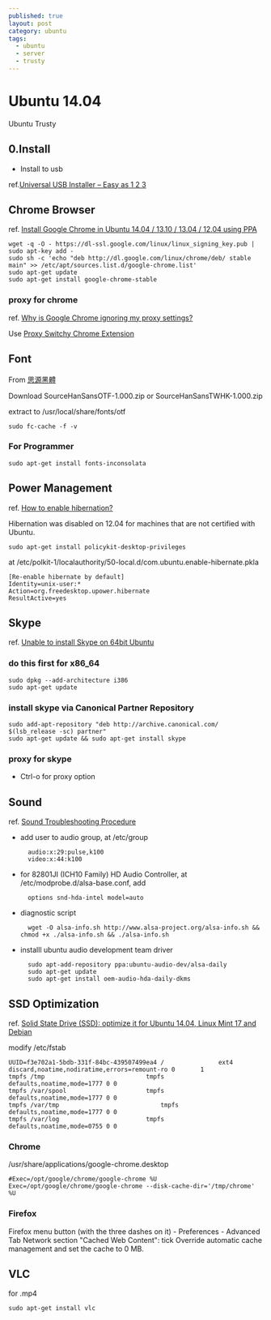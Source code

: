```yaml
---
published: true
layout: post
category: ubuntu
tags: 
  - ubuntu
  - server
  - trusty
---
```


# Ubuntu 14.04
Ubuntu Trusty

## 0.Install

* Install to usb

ref.[Universal USB Installer – Easy as 1 2 3](http://www.pendrivelinux.com/universal-usb-installer-easy-as-1-2-3/)

## Chrome Browser
ref. [Install Google Chrome in Ubuntu 14.04 / 13.10 / 13.04 / 12.04 using PPA](http://www.howopensource.com/2011/10/install-google-chrome-in-ubuntu-11-10-11-04-10-10-10-04/)

    wget -q -O - https://dl-ssl.google.com/linux/linux_signing_key.pub | sudo apt-key add -
    sudo sh -c 'echo "deb http://dl.google.com/linux/chrome/deb/ stable main" >> /etc/apt/sources.list.d/google-chrome.list'
    sudo apt-get update
    sudo apt-get install google-chrome-stable

### proxy for chrome
ref. [Why is Google Chrome ignoring my proxy settings?](http://askubuntu.com/questions/66554/why-is-google-chrome-ignoring-my-proxy-settings)

Use [Proxy Switchy Chrome Extension](https://chrome.google.com/webstore/detail/caehdcpeofiiigpdhbabniblemipncjj)

## Font
From [思源黑體](http://sourceforge.net/projects/source-han-sans.adobe/files/)

Download SourceHanSansOTF-1.000.zip or SourceHanSansTWHK-1.000.zip

extract to /usr/local/share/fonts/otf

    sudo fc-cache -f -v

### For Programmer

    sudo apt-get install fonts-inconsolata

## Power Management
ref. [How to enable hibernation?](http://askubuntu.com/questions/94754/how-to-enable-hibernation)

Hibernation was disabled on 12.04 for machines that are not certified with Ubuntu.

    sudo apt-get install policykit-desktop-privileges

at /etc/polkit-1/localauthority/50-local.d/com.ubuntu.enable-hibernate.pkla    

    [Re-enable hibernate by default]
    Identity=unix-user:*
    Action=org.freedesktop.upower.hibernate
    ResultActive=yes

## Skype
ref. [Unable to install Skype on 64bit Ubuntu](http://askubuntu.com/questions/215298/unable-to-install-skype-on-64bit-ubuntu)

### do this first for x86_64

    sudo dpkg --add-architecture i386
    sudo apt-get update

### install skype via Canonical Partner Repository

    sudo add-apt-repository "deb http://archive.canonical.com/ $(lsb_release -sc) partner"
    sudo apt-get update && sudo apt-get install skype

### proxy for skype

* Ctrl-o for proxy option

## Sound
ref. [Sound Troubleshooting Procedure](https://help.ubuntu.com/community/SoundTroubleshootingProcedure)

* add user to audio group, at /etc/group

        audio:x:29:pulse,k100
        video:x:44:k100

* for 82801JI (ICH10 Family) HD Audio Controller, at /etc/modprobe.d/alsa-base.conf, add

        options snd-hda-intel model=auto

* diagnostic script

        wget -O alsa-info.sh http://www.alsa-project.org/alsa-info.sh && chmod +x ./alsa-info.sh && ./alsa-info.sh

* installl ubuntu audio development team driver

        sudo apt-add-repository ppa:ubuntu-audio-dev/alsa-daily
        sudo apt-get update
        sudo apt-get install oem-audio-hda-daily-dkms

## SSD Optimization
ref. [Solid State Drive (SSD): optimize it for Ubuntu 14.04, Linux Mint 17 and Debian](https://sites.google.com/site/easylinuxtipsproject/ssd)

modify /etc/fstab

    UUID=f3e702a1-5bdb-331f-84bc-439507499ea4 /               ext4    discard,noatime,nodiratime,errors=remount-ro 0       1
    tmpfs /tmp					          tmpfs   defaults,noatime,mode=1777 0 0
    tmpfs /var/spool					  tmpfs	  defaults,noatime,mode=1777 0 0
    tmpfs /var/tmp 					          tmpfs	  defaults,noatime,mode=1777 0 0
    tmpfs /var/log 						  tmpfs	  defaults,noatime,mode=0755 0 0

### Chrome
/usr/share/applications/google-chrome.desktop

    #Exec=/opt/google/chrome/google-chrome %U
    Exec=/opt/google/chrome/google-chrome --disk-cache-dir='/tmp/chrome' %U

### Firefox
Firefox menu button (with the three dashes on it) - Preferences - Advanced
Tab Network
section "Cached Web Content": tick Override automatic cache management and set the cache to 0 MB. 

## VLC
for .mp4

    sudo apt-get install vlc